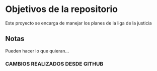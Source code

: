 # Objetivos de la repositorio

Este proyecto se encarga de manejar los planes de la liga de la justicia


## Notas
Pueden hacer lo que quieran...
### CAMBIOS REALIZADOS DESDE GITHUB
